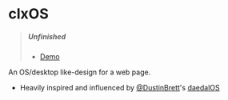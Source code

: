 # clxOS

> ##### Unfinished
>
> - [Demo](https://clxrityxyz-git-os-clxritys-projects.vercel.app/)

An OS/desktop like-design for a web page.

- Heavily inspired and influenced by [@DustinBrett](https://github.com/DustinBrett)'s [daedalOS](https://github.com/DustinBrett/daedalOS)
